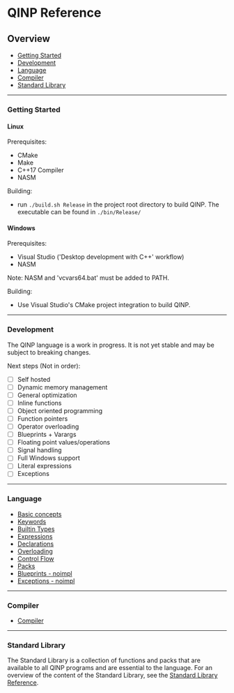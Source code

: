 # QINP Reference

## Overview
 - [Getting Started](#getting-started)
 - [Development](#development)
 - [Language](#language)
 - [Compiler](#compiler)
 - [Standard Library](#standard-library)

---

### Getting Started

#### Linux

Prerequisites:
 - CMake
 - Make
 - C++17 Compiler
 - NASM

Building:
 - run `./build.sh Release` in the project root directory to build QINP. The executable can be found in `./bin/Release/`

#### Windows

Prerequisites:
 - Visual Studio ('Desktop development with C++' workflow)
 - NASM

Note: NASM and 'vcvars64.bat' must be added to PATH.

Building:
 - Use Visual Studio's CMake project integration to build QINP.

---

### Development
The QINP language is a work in progress. It is not yet stable and may be subject to breaking changes.

Next steps (Not in order):
 - [ ] Self hosted
 - [ ] Dynamic memory management
 - [ ] General optimization
 - [ ] Inline functions
 - [ ] Object oriented programming
 - [ ] Function pointers
 - [ ] Operator overloading
 - [ ] Blueprints + Varargs
 - [ ] Floating point values/operations
 - [ ] Signal handling
 - [ ] Full Windows support
 - [ ] Literal expressions
 - [ ] Exceptions

---

### Language
 - [Basic concepts](./basic-concepts.md)
 - [Keywords](./keywords.md)
 - [Builtin Types](./builtin-types.md)
 - [Expressions](./expressions.md)
 - [Declarations](./declarations.md)
 - [Overloading](./overloading.md)
 - [Control Flow](./control-flow.md)
 - [Packs](./declarations.md#packs)
 - [Blueprints - noimpl]()
 - [Exceptions - noimpl]()

---

### Compiler
 - [Compiler](./compiler.md)

---

### Standard Library

The Standard Library is a collection of functions and packs that are available to all QINP programs and are essential to the language.
For an overview of the content of the Standard Library, see the [Standard Library Reference](./stdlib/stdlib.md).